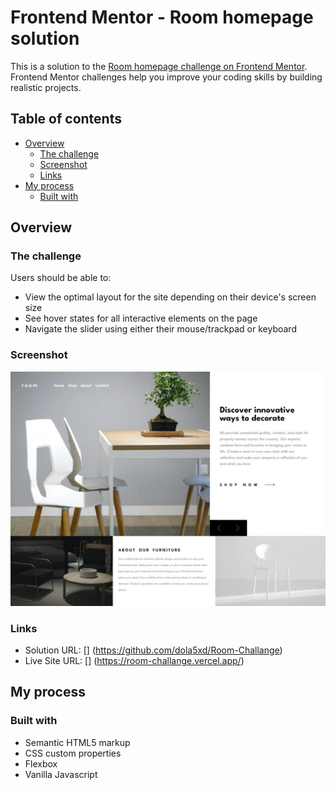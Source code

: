 # Frontend Mentor - Room homepage solution

This is a solution to the [Room homepage challenge on Frontend Mentor](https://www.frontendmentor.io/challenges/room-homepage-BtdBY_ENq). Frontend Mentor challenges help you improve your coding skills by building realistic projects. 

## Table of contents

- [Overview](#overview)
  - [The challenge](#the-challenge)
  - [Screenshot](#screenshot)
  - [Links](#links)
- [My process](#my-process)
  - [Built with](#built-with)


## Overview

### The challenge

Users should be able to:

- View the optimal layout for the site depending on their device's screen size
- See hover states for all interactive elements on the page
- Navigate the slider using either their mouse/trackpad or keyboard

### Screenshot

![](./assets/design/Screenshot.jpeg)

### Links

- Solution URL: [] (https://github.com/dola5xd/Room-Challange)
- Live Site URL: [] (https://room-challange.vercel.app/)

## My process

### Built with

- Semantic HTML5 markup
- CSS custom properties
- Flexbox
- Vanilla Javascript


